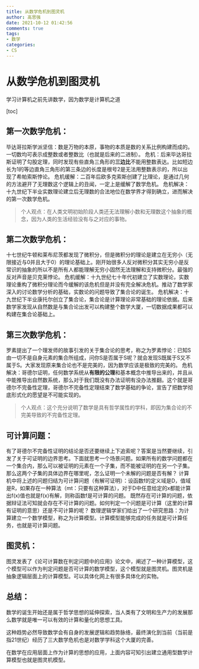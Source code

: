 ```yaml
---
title: 从数学危机到图灵机
author: 高思强
date: 2021-10-12 01:42:56
comments: true
tags:
- 数学
categories:
- CS
---
```


# 从数学危机到图灵机

学习计算机之前先讲数学，因为数学是计算机之道

[toc]
## 第一次数学危机：
毕达哥拉斯学派坚信：数是万物的本原，事物的本质是数的关系比例构建而成的。一切数均可表示成整数或者整数比（也就是后来的二进制）。
危机：后来毕达哥拉斯证明了勾股定理，同时发现有些直角三角形的**三边比**不能用整数表达。比如短边长为1的等边直角三角形的第三条边的长度是根号2是无法用整数表示的，所以出现了希帕索斯悖论。
危机缓解：二百年后欧多克索斯创建了比理论，是通过几何的方法避开了无理数这个逻辑上的丑闻，一定上是缓解了数学危机。
危机解决：十九世纪下半业实数理论建立后无理数的合法地位在数学界才得到确立，进而解决的第一次数学危机。

> 个人观点：在人类文明初始阶段人类还无法理解小数和无理数这个抽象的概念，因为人类的生活经验没有与之对应的事物。

## 第二次数学危机：
十七世纪牛顿和莱布尼茨都发现了微积分，但是微积分的理论是建立在无穷小（无限接近与0并且大于0）的理论基础上。刚开始很多人反对微积分其实无穷小是反常识的抽象的所以不是所有人都能理解无穷小固然无法理解和支持微积分。最强的反对声音是贝克莱悖论。
危机缓解：十九世纪七十年代初建立了实数理论，实数理论重构了微积分理论而今缓解的该危机但是并没有完全解决危机。推动了数学家深入的讨论数学分析的基础，实数论的问题导致了集合论的诞生。
危机解决：十九世纪下半业康托尔创立了集合论，集合论是计算理论非常基础的理论依据。后来数学家发现从自然数是与集合论出发可以构建整个数学大厦，一切数据成果都可以构建在集合论基础上。

## 第三次数学危机：
罗素提出了一个理发师的故事引发的关于集合论的思考，称之为罗素悖论：已知S由一切不是自身元素的集合所组成，问你S是否属于S呢？就会发现S既属于S又不属于S。大家发现原来集合论也不是完美的，因为数学应该是极致的完美的。
危机解决：哥德尔证明，任何数学系统从**有限的公理**和基本概念中推导出来的，并且从中能推导出自然数系统，那么对于我们既没有办法证明有没办法推翻。这个就是哥德尔不完备性定理，哥德尔不完备性定理结束了数学基础的争论，宣告了把数学彻底形式化的愿望是不可能实现的。

> 个人观点：这个充分说明了数学是具有哲学属性的学科，即因为集合论的不完美导致的不完备性定理。

## 可计算问题：
有了哥德尔不完备性证明的结论是否还要继续上下追索呢？答案是当然要继续，引发了关于可证明的边界思考。下面就思考一个场景问题。如果所有的数学问题都在一个集合内，那么可以被证明的元素在一个子集，而不能被证明的在另一个子集。那么这两个子集的具体边界在哪里呢，怎么证明一个未解的问题是否有解？
计算机中将上述的问题归结为可计算问题（有解可证明）：设函数f的定义域是D，值域是R，如果存在一种算法（mt：只要有这种算法），对于D中任意给定的x都能计算出f(x)值也就是f(x)有解，则称函数f是可计算的问题。
既然存在可计算的问题，依据辩证法可知就会存在不可计算的问题。如何判定一个问题是可计算（这里的计算有证明的意思）还是不可计算的呢？
数理逻辑学家们给出了一个研究思路：为计算建立一个数学模型，称之为计算模型。计算模型能够完成的任务就是可计算任务，也就是可计算问题。

## 图灵机：
图灵发表了《论可计算数在判定问题中的应用》论文中，阐述了一种计算模型，这个模型可以作为判定问题是否可计算的数学模型，这个模型就是图灵机。图灵机是抽象逻辑层面上的计算模型。可以具体化网上有很多具体化的实物。

## 总结：
数学的诞生开始还是属于哲学思想的延伸探索，当人类有了文明和生产力的发展那么数学就是唯一可以有效的计算和量化的思想工具。

这种趋势必然导致数学会有自身的发展逻辑和趋势脉络，最终演化到当前（当前是指21世纪）经历了三大数学危机也是对数学学科这个大厦的完善。

在数学在应用层面上作为计算的思想的应用，上面内容可知引出建立通用型数学计算模型也就是图灵机模型。